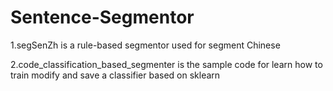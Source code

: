 # Sentence-Segmentor

1.segSenZh is a rule-based segmentor used for segment Chinese

2.code_classification_based_segmenter is the sample code for learn how to train modify and save a classifier based on sklearn 

